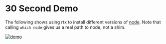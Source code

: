 # 30 Second Demo

The following shows using rtx to install different versions
of [node](https://nodejs.org).
Note that calling `which node` gives us a real path to node, not a shim.

[![demo](https://github.com/jdx/rtx/blob/main/docs/demo.gif?raw=true)](https://github.com/jdx/rtx/blob/main/docs/demo.gif)
